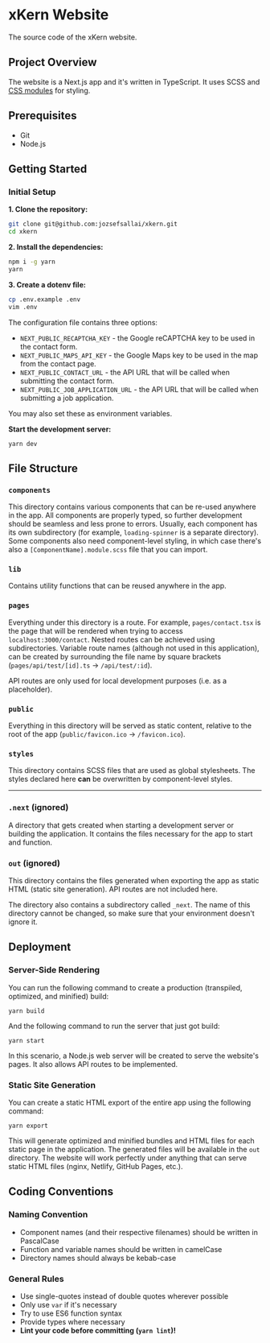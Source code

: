 # xKern Website

The source code of the xKern website.

## Project Overview

The website is a Next.js app and it's written in TypeScript. It uses SCSS and
[CSS modules][1] for styling.

## Prerequisites

- Git
- Node.js

## Getting Started

### Initial Setup

**1. Clone the repository:**

```sh
git clone git@github.com:jozsefsallai/xkern.git
cd xkern
```

**2. Install the dependencies:**

```sh
npm i -g yarn
yarn
```

**3. Create a dotenv file:**

```sh
cp .env.example .env
vim .env
```

The configuration file contains three options:

- `NEXT_PUBLIC_RECAPTCHA_KEY` - the Google reCAPTCHA key to be used in the
contact form.
- `NEXT_PUBLIC_MAPS_API_KEY` - the Google Maps key to be used in the map from
the contact page.
- `NEXT_PUBLIC_CONTACT_URL` - the API URL that will be called when submitting
the contact form.
- `NEXT_PUBLIC_JOB_APPLICATION_URL` - the API URL that will be called when
submitting a job application.

You may also set these as environment variables.

**Start the development server:**

```
yarn dev
```

## File Structure

### `components`

This directory contains various components that can be re-used anywhere in the
app. All components are properly typed, so further development should be
seamless and less prone to errors. Usually, each component has its own
subdirectory (for example, `loading-spinner` is a separate directory). Some
components also need component-level styling, in which case there's also a
`[ComponentName].module.scss` file that you can import.

### `lib`

Contains utility functions that can be reused anywhere in the app.

### `pages`

Everything under this directory is a route. For example, `pages/contact.tsx` is
the page that will be rendered when trying to access `localhost:3000/contact`.
Nested routes can be achieved using subdirectories. Variable route names
(although not used in this application), can be created by surrounding the file
name by square brackets (`pages/api/test/[id].ts` -> `/api/test/:id`).

API routes are only used for local development purposes (i.e. as a placeholder).

### `public`

Everything in this directory will be served as static content, relative to the
root of the app (`public/favicon.ico` -> `/favicon.ico`).

### `styles`

This directory contains SCSS files that are used as global stylesheets. The
styles declared here **can** be overwritten by component-level styles.

---

### `.next` (ignored)

A directory that gets created when starting a development server or building the
application. It contains the files necessary for the app to start and function.

### `out` (ignored)

This directory contains the files generated when exporting the app as static
HTML (static site generation). API routes are not included here.

The directory also contains a subdirectory called `_next`. The name of this
directory cannot be changed, so make sure that your environment doesn't ignore
it.

## Deployment

### Server-Side Rendering

You can run the following command to create a production (transpiled, optimized,
and minified) build:

```
yarn build
```

And the following command to run the server that just got build:

```
yarn start
```

In this scenario, a Node.js web server will be created to serve the website's
pages. It also allows API routes to be implemented.

### Static Site Generation

You can create a static HTML export of the entire app using the following
command:

```
yarn export
```

This will generate optimized and minified bundles and HTML files for each static
page in the application. The generated files will be available in the `out`
directory. The website will work perfectly under anything that can serve static
HTML files (nginx, Netlify, GitHub Pages, etc.).

## Coding Conventions

### Naming Convention

- Component names (and their respective filenames) should be written in
PascalCase
- Function and variable names should be written in camelCase
- Directory names should always be kebab-case

### General Rules

- Use single-quotes instead of double quotes wherever possible
- Only use `var` if it's necessary
- Try to use ES6 function syntax
- Provide types where necessary
- **Lint your code before committing (`yarn lint`)!**

[1]: https://nextjs.org/docs/basic-features/built-in-css-support#adding-component-level-css
